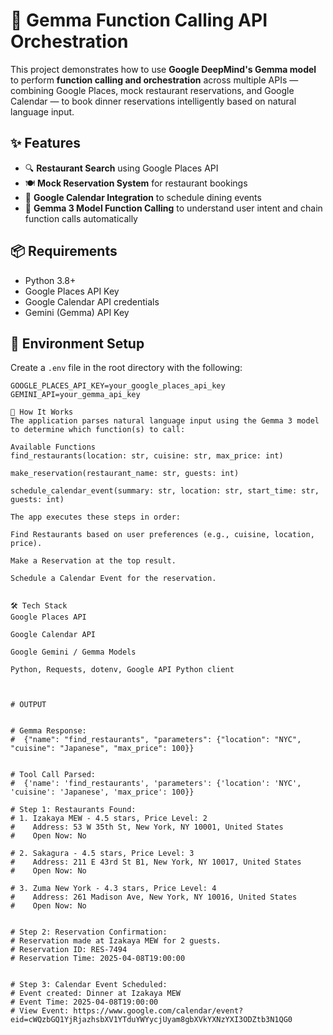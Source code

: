 # 🍣 Gemma Function Calling API Orchestration

This project demonstrates how to use **Google DeepMind's Gemma model** to perform **function calling and orchestration** across multiple APIs — combining Google Places, mock restaurant reservations, and Google Calendar — to book dinner reservations intelligently based on natural language input.

## ✨ Features

- 🔍 **Restaurant Search** using Google Places API
- 🍽️ **Mock Reservation System** for restaurant bookings
- 📅 **Google Calendar Integration** to schedule dining events
- 🧠 **Gemma 3 Model Function Calling** to understand user intent and chain function calls automatically

## 📦 Requirements

- Python 3.8+
- Google Places API Key
- Google Calendar API credentials
- Gemini (Gemma) API Key

## 🔐 Environment Setup

Create a `.env` file in the root directory with the following:

```env
GOOGLE_PLACES_API_KEY=your_google_places_api_key
GEMINI_API=your_gemma_api_key

🧠 How It Works
The application parses natural language input using the Gemma 3 model to determine which function(s) to call:

Available Functions
find_restaurants(location: str, cuisine: str, max_price: int)

make_reservation(restaurant_name: str, guests: int)

schedule_calendar_event(summary: str, location: str, start_time: str, guests: int)

The app executes these steps in order:

Find Restaurants based on user preferences (e.g., cuisine, location, price).

Make a Reservation at the top result.

Schedule a Calendar Event for the reservation.


🛠 Tech Stack
Google Places API

Google Calendar API

Google Gemini / Gemma Models

Python, Requests, dotenv, Google API Python client



# OUTPUT


# Gemma Response:
#  {"name": "find_restaurants", "parameters": {"location": "NYC", "cuisine": "Japanese", "max_price": 100}}


# Tool Call Parsed:
#  {'name': 'find_restaurants', 'parameters': {'location': 'NYC', 'cuisine': 'Japanese', 'max_price': 100}}

# Step 1: Restaurants Found:
# 1. Izakaya MEW - 4.5 stars, Price Level: 2
#    Address: 53 W 35th St, New York, NY 10001, United States
#    Open Now: No

# 2. Sakagura - 4.5 stars, Price Level: 3
#    Address: 211 E 43rd St B1, New York, NY 10017, United States
#    Open Now: No

# 3. Zuma New York - 4.3 stars, Price Level: 4
#    Address: 261 Madison Ave, New York, NY 10016, United States
#    Open Now: No


# Step 2: Reservation Confirmation:
# Reservation made at Izakaya MEW for 2 guests.
# Reservation ID: RES-7494
# Reservation Time: 2025-04-08T19:00:00


# Step 3: Calendar Event Scheduled:
# Event created: Dinner at Izakaya MEW
# Event Time: 2025-04-08T19:00:00
# View Event: https://www.google.com/calendar/event?eid=cWQzbGQ1YjRjazhsbXV1YTduYWYycjUyam8gbXVkYXNzYXI3ODZtb3N1QG0
